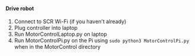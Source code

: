 #### Drive robot
1. Connect to SCR Wi-Fi (if you haven't already)
2. Plug controller into laptop
3. Run MotorControlLaptop.py on laptop
4. Run MotorControlPi.py on the Pi using `sudo python3 MotorControlPi.py` when in the MotorControl directory
